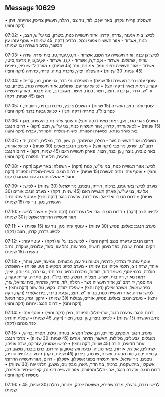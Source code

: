 ## Message 10629

• השפלה: קריית עקרון, באר יעקב, לוד, ניר צבי, רמלה, תעשיון צריפין, אחיעזר, זיתן (דקה וחצי)

07:02:
• לכיש: בית אלעזרי, גדרה, קדרון, אזור תעשייה כנות, ביצרון, בני עי''ש, חצב, כנות, אשדוד - אזור תעשייה צפוני ונמל, רבדים (דקה, 45 שניות)
• עוטף עזה: עין הבשור, נתיב העשרה (15 שניות)

07:03:
• לכיש: גן יבנה, אזור תעשייה עד הלום, אשדוד - ח,ט,י,יג,יד,טז, בית עזרא, שדה עוזיהו, שתולים, אשדוד - א,ב,ד,ה, אשדוד - ג,ו,ז, אשדוד - יא,יב,טו,יז,מרינה,סיטי, אשדוד - אזור תעשייה צפוני ונמל, אמונים, עזר (45 שניות)
• מערב לכיש: ניצן, ניצנים (45 שניות, 30 שניות)
• השפלה: יציץ, מזכרת בתיה, פדיה, פתחיה (דקה וחצי)

07:04:
• עוטף עזה: נתיב העשרה (15 שניות)
• השפלה: גני הדר, גני יוחנן, נען, קריית עקרון, רמות מאיר (דקה וחצי)
• לכיש: עזריקם, שתולים, אזור תעשייה כנות, ביצרון, בני עי''ש, גדרה, גן יבנה, חצב, חצור, כנות, מישר, משגב דב, נווה מבטח, פארק תעשייה ראם (45 שניות, דקה)

07:05:
• עוטף עזה: נתיב העשרה (15 שניות)
• השפלה: יציץ, מזכרת בתיה, רחובות, כפר ביל''ו, סתריה (דקה וחצי)
• לכיש: גבעת ברנר (דקה וחצי)

07:06:
• השפלה: גני הדר, נען, רמות מאיר (דקה וחצי)
• עוטף עזה: נתיב העשרה, מגן (15 שניות)
• לכיש: גדרה, קדרון, אזור תעשייה כנות, בני עי''ש, חצב (דקה)
• דרום הנגב: בית סוהר נפחא, כסייפה והפזורה, סעייה-מולדה והפזורה, עבדת (דקה וחצי)

07:07:
• השפלה: אזור תעשייה נשר - רמלה, אחיסמך, בן שמן, לוד, מצליח, רמלה, יד רמב''ם, ישרש, ניר צבי (דקה וחצי)
• מערב הנגב: צאלים (30 שניות)
• לכיש: אורות, באר טוביה, ביצרון, גן יבנה, חצור, פארק תעשייה ראם (45 שניות, דקה)
• דרום הנגב: מרעית, תל ערד והפזורה (דקה וחצי)

07:08:
• לכיש: אזור תעשייה כנות, בני עי''ש, כנות (דקה)
• השפלה: באר יעקב (דקה וחצי)
• עוטף עזה: נתיב העשרה (15 שניות)
• דרום הנגב: סעייה-מולדה והפזורה (דקה וחצי)
• שפלת יהודה: כפר מנחם (דקה)

07:09:
• מערב לכיש: באר גנים, ברכיה, הודיה, ניצנים, ניר ישראל (30 שניות)
• לכיש: אל עזי, בני עי''ש, פארק תעשייה ראם (45 שניות, דקה)
• מערב הנגב: אורים (30 שניות)
• דרום הנגב: ואדי אל נעם דרום, ערערה בנגב (דקה וחצי)
• עוטף עזה: נתיב העשרה, מגן, ניר עוז (15 שניות)

07:10:
• לכיש: חצב (דקה)
• דרום הנגב: ואדי אל נעם דרום (דקה וחצי)
• מערב לכיש: אזור תעשייה הדרומי אשקלון (30 שניות)

07:11:
• מערב הנגב: צאלים, פטיש (30 שניות)
• עוטף עזה: מגן, ניר עוז (15 שניות)
• לכיש: גדרה, קדרון, חצב (דקה)

07:12:
• דרום הנגב: ערערה בנגב (דקה וחצי)
• לכיש: בני עי''ש (דקה)
• עוטף עזה: זיקים, זמרת, שובה, כפר מימון ותושיה, כפר עזה, נחל עוז, סעד, עלומים, שוקדה, נתיב העשרה (15 שניות)

07:13:
• עוטף עזה: יד מרדכי, כרמיה, מטווח ניר עם, מבטחים, עמיעוז, ישע, צוחר, אוהד, שדה ניצן, תלמי אליהו (15 שניות)
• מערב לכיש: מבקיעים (30 שניות)
• השפלה: חולדה, כרמי יוסף, משמר דוד, יסודות, מזכרת בתיה, נצר חזני, גני הדר, גני יוחנן, יציץ, רמות מאיר, רחובות, ישרש, מצליח, רמלה, כפר ביל''ו, נען, סתריה, קריית עקרון, אחיסמך, יד רמב''ם, אזור תעשייה נשר - רמלה, לוד, פדיה, פתחיה, בית עוזיאל, גזר, כפר שמואל, משמר איילון (דקה וחצי)
• שפלת יהודה: בקוע, טל שחר (דקה וחצי)
• לכיש: גדרה, אזור תעשייה כנות, בני עי''ש, חצב, גבעת ברנר, בית אלעזרי (דקה, דקה וחצי)
• מערב הנגב: צאלים, פטיש, אורים, גבולות (30 שניות)
• ירקון: גמזו, כפר דניאל (דקה וחצי)
• דרום הנגב: ירוחם (דקה וחצי)

07:14:
• דרום הנגב: ערערה בנגב, אבו-תלול והפזורה, חירן (דקה וחצי)
• עוטף עזה: נתיב העשרה (15 שניות)
• לכיש: ביצרון, גן יבנה, חצור (דקה, 45 שניות)
• שפלת יהודה: כפר מנחם (דקה)

07:15:
• מערב הנגב: אופקים, פדויים, רנן, אשל הנשיא, בטחה, גילת, תפרח, ברוש, מעגלים, גבעולים, מלילות, תאשור, תדהר, אורים (45 שניות, 30 שניות)
• מרכז הנגב: אתר דודאים, חורה (45 שניות, דקה וחצי)
• לכיש: אמונים, עזריקם, שדה עוזיהו, שתולים, אל עזי, אורות, באר טוביה, גבעת וושינגטון, גן הדרום, כרם ביבנה, משגב דב, קבוצת יבנה, נווה מבטח, עשרת, שדמה, ביצרון (45 שניות, דקה)
• מערב לכיש: הודיה, ניצנים, ניר ישראל, אזור תעשייה צפוני אשקלון, אשקלון - דרום, אזור תעשייה הדרומי אשקלון, בית שקמה, ברכיה, בת הדר, גיאה, מבקיעים, משען, תלמי יפה (30 שניות)
• דרום הנגב: ערערה בנגב, אבו-תלול והפזורה, אזור תעשייה דימונה, קצר-א-סיר והפזורה, ממשית (דקה וחצי)

07:16:
• לכיש: נגבה, גבעתי, מרכז שפירא, משואות יצחק, מנוחה, נחלה (30 שניות, 45 שניות)

